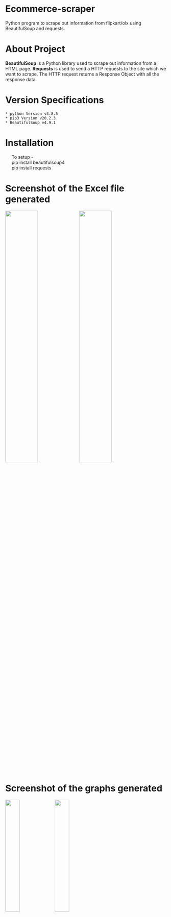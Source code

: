 # Ecommerce-scraper
Python program to scrape out information from flipkart/olx using BeautifulSoup and requests.

# About Project
__BeautifulSoup__ is a Python library used to scrape out information from a HTML page. __Requests__ is used to send a HTTP requests to the site which we want to scrape. The HTTP request returns a Response Object with all the response data. 

# Version Specifications
    * python Version v3.8.5
    * pip3 Version v20.2.3
    * BeautifulSoup v4.9.1
    
# Installation
&nbsp;&nbsp;&nbsp;&nbsp;&nbsp;To setup - 
<br />
&nbsp;&nbsp;&nbsp;&nbsp; pip install beautifulsoup4 <br/>
&nbsp;&nbsp;&nbsp;&nbsp; pip install requests

# Screenshot of the Excel file generated
<div class="row">
<img src="https://user-images.githubusercontent.com/41678679/93750412-0ebef900-fc19-11ea-98b0-8929af65e8a8.PNG" width="45%" height="45%">
<img src="https://user-images.githubusercontent.com/41678679/93750800-b50afe80-fc19-11ea-8eed-84c677be3c94.PNG" width="45%" height="45%">
</div>

# Screenshot of the graphs generated
<div class="row">
<img src="https://user-images.githubusercontent.com/41678679/94017061-96009e00-fdcc-11ea-8032-d142ddbd3401.png" width="30%" height="30%" >
<img src="https://user-images.githubusercontent.com/41678679/94017066-9731cb00-fdcc-11ea-9447-cd494fb9f209.png" width="30%" height="30%"  >
</div>
